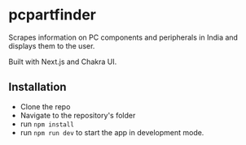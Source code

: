 # pcpartfinder

Scrapes information on PC components and peripherals in India and displays them to the user.

Built with Next.js and Chakra UI.

## Installation

- Clone the repo
- Navigate to the repository's folder
- run `npm install`
- run `npm run dev` to start the app in development mode.